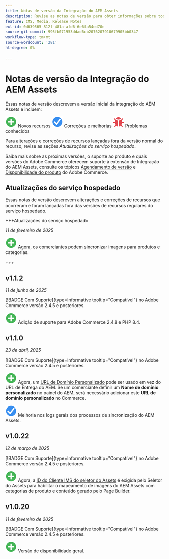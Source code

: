 ```yaml
---
title: Notas de versão da Integração do AEM Assets
description: Revise as notas de versão para obter informações sobre todas as versões da Integração do AEM Assets.
feature: CMS, Media, Release Notes
exl-id: 0d639565-812f-481a-afd6-6e6fa54ed70e
source-git-commit: 995fb071953ddad6cb2076207910679905bb0347
workflow-type: tm+mt
source-wordcount: '281'
ht-degree: 0%

---
```


# Notas de versão da Integração do AEM Assets

Essas notas de versão descrevem a versão inicial da integração do AEM Assets e incluem:

![Novos](../assets/new.svg) Novos recursos
![Problema corrigido](../assets/fix.svg) Correções e melhorias
![Problema conhecido](../assets/bug.svg) Problemas conhecidos

Para alterações e correções de recursos lançadas fora da versão normal do recurso, revise as seções _Atualizações do serviço hospedado_.

Saiba mais sobre as próximas versões, o suporte ao produto e quais versões do Adobe Commerce oferecem suporte à extensão de Integração do AEM Assets, consulte os tópicos [Agendamento de versão](https://experienceleague.adobe.com/pt-br/docs/commerce-operations/release/planning/schedule) e [Disponibilidade do produto](https://experienceleague.adobe.com/pt-br/docs/commerce-operations/release/product-availability) do Adobe Commerce.

## Atualizações do serviço hospedado

Essas notas de versão descrevem alterações e correções de recursos que ocorreram e foram lançadas fora das versões de recursos regulares do serviço hospedado.

+++Atualizações do serviço hospedado

_11 de fevereiro de 2025_

![Novo problema](../assets/new.svg) Agora, os comerciantes podem sincronizar imagens para produtos e categorias.

+++

## v1.1.2

_11 de junho de 2025_

[!BADGE Com Suporte]{type=Informative tooltip="Compatível"} no Adobe Commerce versão 2.4.5 e posteriores.

![Novo problema](../assets/new.svg)<!-- Issue ACAP-1041 --> Adição de suporte para Adobe Commerce 2.4.8 e PHP 8.4.

## v1.1.0

_23 de abril, 2025_

[!BADGE Com Suporte]{type=Informative tooltip="Compatível"} no Adobe Commerce versão 2.4.5 e posteriores.

![Novo problema](../assets/new.svg)<!-- Issue ACAP-955 --> Agora, um [URL de Domínio Personalizado](https://experienceleague.adobe.com/en/docs/commerce/aem-assets-integration/get-started/setup-synchronization#optional-configure-the-custom-domain-url) pode ser usado em vez do URL de Entrega do AEM. Se um comerciante definir um **Nome de domínio personalizado** no painel do AEM, será necessário adicionar este **URL de domínio personalizado** no Commerce.

![Correção de um problema](../assets/fix.svg)<!-- Issue ACAP-987 --> Melhoria nos logs gerais dos processos de sincronização do AEM Assets.

## v1.0.22

_12 de março de 2025_

[!BADGE Com Suporte]{type=Informative tooltip="Compatível"} no Adobe Commerce versão 2.4.5 e posteriores.

![Novo problema](../assets/new.svg)<!-- Issue ACAP-xx --> Agora, a [ID do Cliente IMS do seletor do Assets](https://experienceleague.adobe.com/en/docs/commerce/aem-assets-integration/get-started/setup-synchronization) é exigida pelo Seletor do Assets para habilitar o mapeamento de imagens do AEM Assets com categorias de produto e conteúdo gerado pelo Page Builder.

## v1.0.20

_11 de fevereiro de 2025_

[!BADGE Com Suporte]{type=Informative tooltip="Compatível"} no Adobe Commerce versão 2.4.5 e posteriores.

![Nova](../assets/new.svg)<!-- Issue ACAP-xx --> Versão de disponibilidade geral.
